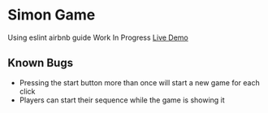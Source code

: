 # Simon Game

Using eslint airbnb guide
Work In Progress
[Live Demo](https://fanzyo.github.io/SimonGame/)

## Known Bugs

* Pressing the start button more than once will start a new game for each click
* Players can start their sequence while the game is showing it

